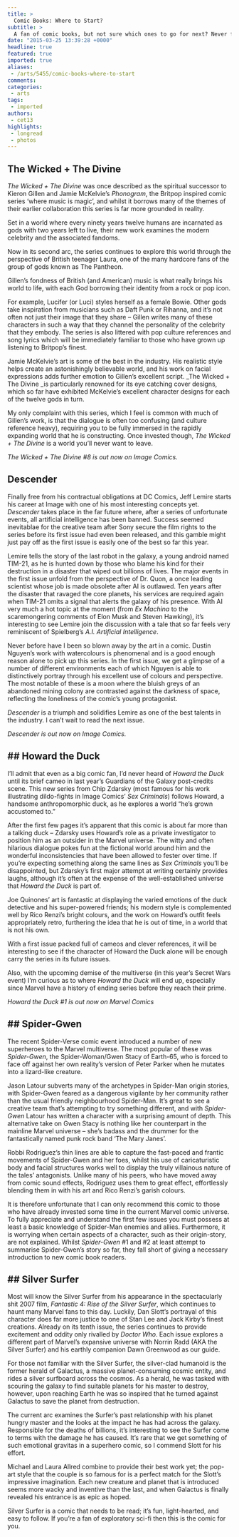 ```yaml
---
title: >
  Comic Books: Where to Start?
subtitle: >
  A fan of comic books, but not sure which ones to go for next? Never fear! Cale Tilford is here to take us on a journey through five of his current favourite comic series, perfect for those unacquainted with the art form
date: "2015-03-25 13:39:28 +0000"
headline: true
featured: true
imported: true
aliases:
 - /arts/5455/comic-books-where-to-start
comments:
categories:
 - arts
tags:
 - imported
authors:
 - cet13
highlights:
 - longread
 - photos
---
```


## The Wicked + The Divine
_The Wicked + The Divine_ was once described as the spiritual successor to Kieron Gillen and Jamie McKelvie’s _Phonogram_, the Britpop inspired comic series ‘where music is magic’, and whilst it borrows many of the themes of their earlier collaboration this series is far more grounded in reality.

Set in a world where every ninety years twelve humans are incarnated as gods with two years left to live, their new work examines the modern celebrity and the associated fandoms.

Now in its second arc, the series continues to explore this world through the perspective of British teenager Laura, one of the many hardcore fans of the group of gods known as The Pantheon.

Gillen’s fondness of British (and American) music is what really brings his world to life, with each God borrowing their identity from a rock or pop icon.

For example, Lucifer (or Luci) styles herself as a female Bowie. Other gods take inspiration from musicians such as Daft Punk or Rihanna, and it’s not often not just their image that they share – Gillen writes many of these characters in such a way that they channel the personality of the celebrity that they embody. The series is also littered with pop culture references and song lyrics which will be immediately familiar to those who have grown up listening to Britpop’s finest.

Jamie McKelvie’s art is some of the best in the industry. His realistic style helps create an astonishingly believable world, and his work on facial expressions adds further emotion to Gillen’s excellent script. _The Wicked + The Divine _is particularly renowned for its eye catching cover designs, which so far have exhibited McKelvie’s excellent character designs for each of the twelve gods in turn.

My only complaint with this series, which I feel is common with much of Gillen’s work, is that the dialogue is often too confusing (and culture reference heavy), requiring you to be fully immersed in the rapidly expanding world that he is constructing. Once invested though, _The Wicked + The Divine_ is a world you’ll never want to leave.

_The Wicked + The Divine #8 is out now on Image Comics._
## Descender
Finally free from his contractual obligations at DC Comics, Jeff Lemire starts his career at Image with one of his most interesting concepts yet. _Descender_ takes place in the far future where, after a series of unfortunate events, all artificial intelligence has been banned. Success seemed inevitablae for the creative team after Sony secure the film rights to the series before its first issue had even been released, and this gamble might just pay off as the first issue is easily one of the best so far this year.

Lemire tells the story of the last robot in the galaxy, a young android named TIM-21, as he is hunted down by those who blame his kind for their destruction in a disaster that wiped out billions of lives. The major events in the first issue unfold from the perspective of Dr. Quon, a once leading scientist whose job is made obsolete after AI is outlawed. Ten years after the disaster that ravaged the core planets, his services are required again when TIM-21 omits a signal that alerts the galaxy of his presence. With AI very much a hot topic at the moment (from _Ex Machina_ to the scaremongering comments of Elon Musk and Steven Hawking), it’s interesting to see Lemire join the discussion with a tale that so far feels very reminiscent of Spielberg’s _A.I. Artificial Intelligence_.

Never before have I been so blown away by the art in a comic. Dustin Nguyen’s work with watercolours is phenomenal and is a good enough reason alone to pick up this series. In the first issue, we get a glimpse of a number of different environments each of which Nguyen is able to distinctively portray through his excellent use of colours and perspective. The most notable of these is a moon where the bluish greys of an abandoned mining colony are contrasted against the darkness of space, reflecting the loneliness of the comic’s young protagonist.

_Descender_ is a triumph and solidifies Lemire as one of the best talents in the industry. I can’t wait to read the next issue.

_Descender is out now on Image Comics._
## ## Howard the Duck
I’ll admit that even as a big comic fan, I’d never heard of _Howard the Duck_ until its brief cameo in last year’s Guardians of the Galaxy post-credits scene. This new series from Chip Zdarsky (most famous for his work illustrating dildo-fights in Image Comics’ _Sex Criminals_) follows Howard, a handsome anthropomorphic duck, as he explores a world “he’s grown accustomed to.”

After the first few pages it’s apparent that this comic is about far more than a talking duck – Zdarsky uses Howard’s role as a private investigator to position him as an outsider in the Marvel universe. The witty and often hilarious dialogue pokes fun at the fictional world around him and the wonderful inconsistencies that have been allowed to fester over time. If you’re expecting something along the same lines as _Sex Criminals_ you’ll be disappointed, but Zdarsky’s first major attempt at writing certainly provides laughs, although it’s often at the expense of the well-established universe that _Howard the Duck_ is part of.

Joe Quinones’ art is fantastic at displaying the varied emotions of the duck detective and his super-powered friends; his modern style is complemented well by Rico Renzi’s bright colours, and the work on Howard’s outfit feels appropriately retro, furthering the idea that he is out of time, in a world that is not his own.

With a first issue packed full of cameos and clever references, it will be interesting to see if the character of Howard the Duck alone will be enough carry the series in its future issues.

Also, with the upcoming demise of the multiverse (in this year’s Secret Wars event) I’m curious as to where _Howard the Duck_ will end up, especially since Marvel have a history of ending series before they reach their prime.

_Howard the Duck #1 is out now on Marvel Comics_

## ## Spider-Gwen
The recent Spider-Verse comic event introduced a number of new superheroes to the Marvel multiverse. The most popular of these was _Spider-Gwen_, the Spider-Woman/Gwen Stacy of Earth-65, who is forced to face off against her own reality’s version of Peter Parker when he mutates into a lizard-like creature.

Jason Latour subverts many of the archetypes in Spider-Man origin stories, with Spider-Gwen feared as a dangerous vigilante by her community rather than the usual friendly neighbourhood Spider-Man. It’s great to see a creative team that’s attempting to try something different, and with _Spider-Gwen_ Latour has written a character with a surprising amount of depth. This alternative take on Gwen Stacy is nothing like her counterpart in the mainline Marvel universe – she’s badass and the drummer for the fantastically named punk rock band ‘The Mary Janes’.

Robbi Rodriguez’s thin lines are able to capture the fast-paced and frantic movements of Spider-Gwen and her foes, whilst his use of caricaturistic body and facial structures works well to display the truly villainous nature of the tales’ antagonists. Unlike many of his peers, who have moved away from comic sound effects, Rodriguez uses them to great effect, effortlessly blending them in with his art and Rico Renzi’s garish colours.

It is therefore unfortunate that I can only recommend this comic to those who have already invested some time in the current Marvel comic universe. To fully appreciate and understand the first few issues you must possess at least a basic knowledge of Spider-Man enemies and allies. Furthermore, it is worrying when certain aspects of a character, such as their origin-story, are not explained. Whilst _Spider-Gwen_ #1 and #2 at least attempt to summarise Spider-Gwen’s story so far, they fall short of giving a necessary introduction to new comic book readers.
## ## Silver Surfer
Most will know the Silver Surfer from his appearance in the spectacularly shit 2007 film, _Fantastic 4: Rise of the Silver Surfer_, which continues to haunt many Marvel fans to this day. Luckily, Dan Slott’s portrayal of this character does far more justice to one of Stan Lee and Jack Kirby’s finest creations. Already on its tenth issue, the series continues to provide excitement and oddity only rivalled by _Doctor Who_. Each issue explores a different part of Marvel’s expansive universe with Norrin Radd (AKA the Silver Surfer) and his earthly companion Dawn Greenwood as our guide.

For those not familiar with the Silver Surfer, the silver-clad humanoid is the former herald of Galactus, a massive planet-consuming cosmic entity, and rides a silver surfboard across the cosmos. As a herald, he was tasked with scouring the galaxy to find suitable planets for his master to destroy, however, upon reaching Earth he was so inspired that he turned against Galactus to save the planet from destruction.

The current arc examines the Surfer’s past relationship with his planet hungry master and the looks at the impact he has had across the galaxy. Responsible for the deaths of billions, it’s interesting to see the Surfer come to terms with the damage he has caused. It’s rare that we get something of such emotional gravitas in a superhero comic, so I commend Slott for his effort.

Michael and Laura Allred combine to provide their best work yet; the pop-art style that the couple is so famous for is a perfect match for the Slott’s impressive imagination. Each new creature and planet that is introduced seems more wacky and inventive than the last, and when Galactus is finally revealed his entrance is as epic as hoped.

Silver Surfer is a comic that needs to be read; it’s fun, light-hearted, and easy to follow. If you’re a fan of exploratory sci-fi then this is the comic for you.
